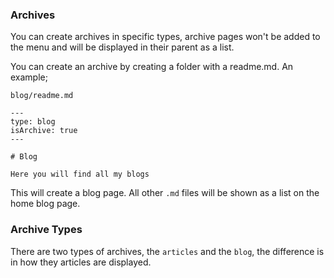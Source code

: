 ### Archives

You can create archives in specific types, archive pages won't be added to the menu and will be displayed in their parent as a list.

You can create an archive by creating a folder with a readme.md. An example;

`blog/readme.md`

```
---
type: blog
isArchive: true
---

# Blog

Here you will find all my blogs
```

This will create a blog page. All other `.md` files will be shown as a list on the home blog page.

### Archive Types

There are two types of archives, the `articles` and the `blog`, the difference is in how they articles are displayed.
